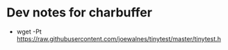 # Dev notes for charbuffer

*  wget -Pt https://raw.githubusercontent.com/joewalnes/tinytest/master/tinytest.h
